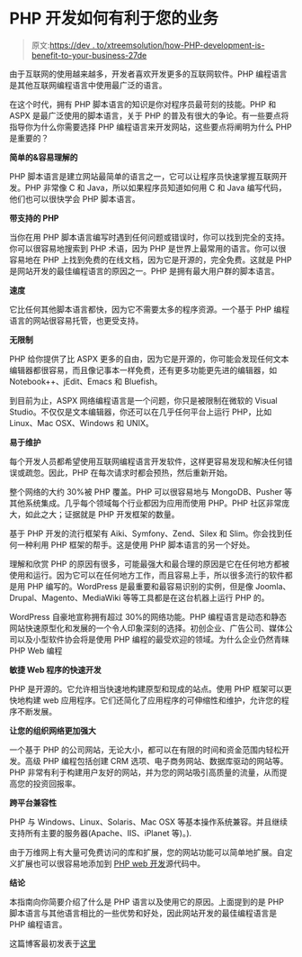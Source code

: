 # PHP 开发如何有利于您的业务

> 原文:[https://dev . to/xtreemsolution/how-PHP-development-is-benefit-to-your-business-27de](https://dev.to/xtreemsolution/how-php-development-is-beneficial-to-your-business-27de)

由于互联网的使用越来越多，开发者喜欢开发更多的互联网软件。PHP 编程语言是其他互联网编程语言中使用最广泛的语言。

在这个时代，拥有 PHP 脚本语言的知识是你对程序员最苛刻的技能。PHP 和 ASPX 是最广泛使用的脚本语言，关于 PHP 的普及有很大的争论。有一些要点将指导你为什么你需要选择 PHP 编程语言来开发网站，这些要点将阐明为什么 PHP 是重要的？

**简单的&容易理解的**

PHP 脚本语言是建立网站最简单的语言之一，它可以让程序员快速掌握互联网开发。PHP 非常像 C 和 Java，所以如果程序员知道如何用 C 和 Java 编写代码，他们也可以很快学会 PHP 脚本语言。

**带支持的 PHP**

当你在用 PHP 脚本语言编写时遇到任何问题或错误时，你可以找到完全的支持。你可以很容易地搜索到 PHP 术语，因为 PHP 是世界上最常用的语言。你可以很容易地在 PHP 上找到免费的在线文档，因为它是开源的，完全免费。这就是 PHP 是网站开发的最佳编程语言的原因之一。PHP 是拥有最大用户群的脚本语言。

**速度**

它比任何其他脚本语言都快，因为它不需要太多的程序资源。一个基于 PHP 编程语言的网站很容易托管，也更受支持。

**无限制**

PHP 给你提供了比 ASPX 更多的自由，因为它是开源的，你可能会发现任何文本编辑器都很容易，而且像记事本一样免费，还有更多功能更先进的编辑器，如 Notebook++、jEdit、Emacs 和 Bluefish。

到目前为止，ASPX 网络编程语言是一个问题，你只是被限制在微软的 Visual Studio。不仅仅是文本编辑器，你还可以在几乎任何平台上运行 PHP，比如 Linux、Mac OSX、Windows 和 UNIX。

**易于维护**

每个开发人员都希望使用互联网编程语言开发软件，这样更容易发现和解决任何错误或疏忽。因此，PHP 在每次请求时都会预热，然后重新开始。

整个网络的大约 30%被 PHP 覆盖。PHP 可以很容易地与 MongoDB、Pusher 等其他系统集成。几乎每个领域每个行业都因为应用而使用 PHP。PHP 社区非常庞大，如此之大；证据就是 PHP 开发框架的数量。

基于 PHP 开发的流行框架有 Aiki、Symfony、Zend、Silex 和 Slim。你会找到任何一种利用 PHP 框架的帮手。这是使用 PHP 脚本语言的另一个好处。

理解和欣赏 PHP 的原因有很多，可能最强大和最合理的原因是它在任何地方都被使用和运行。因为它可以在任何地方工作，而且容易上手，所以很多流行的软件都是用 PHP 编写的。WordPress 是最重要和最容易识别的实例，但是像 Joomla、Drupal、Magento、MediaWiki 等等工具都是在这台机器上运行 PHP 的。

WordPress 自豪地宣称拥有超过 30%的网络功能。PHP 编程语言是动态和静态网站快速原型化和发展的一个令人印象深刻的选择。初创企业、广告公司、媒体公司以及小型软件协会将是使用 PHP 编程的最受欢迎的领域。为什么企业仍然青睐 PHP Web 编程

**敏捷 Web 程序的快速开发**

PHP 是开源的。它允许相当快速地构建原型和现成的站点。使用 PHP 框架可以更快地构建 web 应用程序。它们还简化了应用程序的可伸缩性和维护，允许您的程序不断发展。

**让您的组织网络更加强大**

一个基于 PHP 的公司网站，无论大小，都可以在有限的时间和资金范围内轻松开发。高级 PHP 编程包括创建 CRM 选项、电子商务网站、数据库驱动的网站等。PHP 非常有利于构建用户友好的网站，并为您的网站吸引高质量的流量，从而提高您的投资回报率。

**跨平台兼容性**

PHP 与 Windows、Linux、Solaris、Mac OSX 等基本操作系统兼容。并且继续支持所有主要的服务器(Apache、IIS、iPlanet 等)。).

由于万维网上有大量可免费访问的库和扩展，您的网站功能可以简单地扩展。自定义扩展也可以很容易地添加到 [PHP web 开发](https://xtreemsolution.com/php-web-development.html)源代码中。

**结论**

本指南向你简要介绍了什么是 PHP 语言以及使用它的原因。上面提到的是 PHP 脚本语言与其他语言相比的一些优势和好处，因此网站开发的最佳编程语言是 PHP 编程语言。

这篇博客最初发表于[这里](https://xtreemsolution.weebly.com/blog/how-php-is-beneficial-to-your-business)